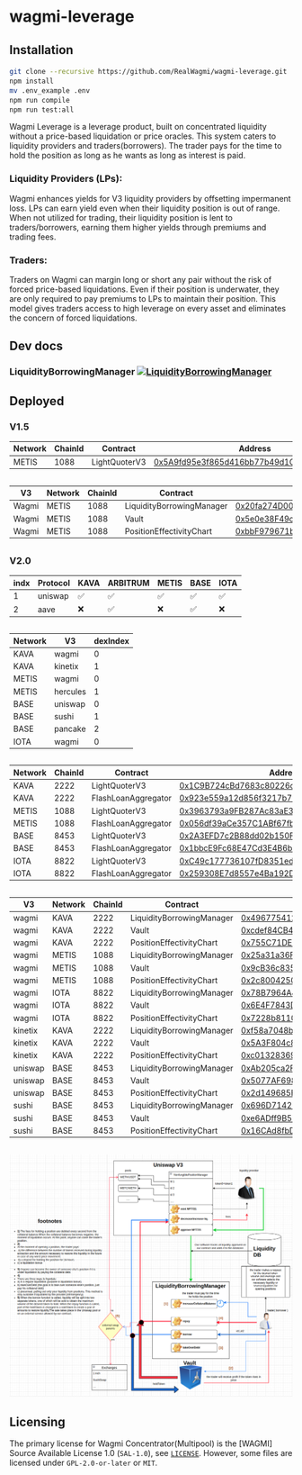 # wagmi-leverage

## Installation
```bash
git clone --recursive https://github.com/RealWagmi/wagmi-leverage.git
npm install
mv .env_example .env
npm run compile
npm run test:all
```


Wagmi Leverage is a leverage product, built on concentrated liquidity without a price-based liquidation or price oracles. This system caters to liquidity providers and traders(borrowers). The trader pays for the time to hold the position as long as he wants as long as interest is paid.

### Liquidity Providers (LPs): 
Wagmi enhances yields for V3 liquidity providers by offsetting impermanent loss. LPs can earn yield even when their liquidity position is out of range. When not utilized for trading, their liquidity position is lent to traders/borrowers, earning them higher yields through premiums and trading fees​​.

### Traders: 
Traders on Wagmi can margin long or short any pair without the risk of forced price-based liquidations. Even if their position is underwater, they are only required to pay premiums to LPs to maintain their position. This model gives traders access to high leverage on every asset and eliminates the concern of forced liquidations​​.



## Dev docs
### LiquidityBorrowingManager [![LiquidityBorrowingManager](https://img.shields.io/badge/docs-%F0%9F%93%84-yellow)](./docs/LiquidityBorrowingManager.md)

## Deployed

### V1.5

| Network | ChainId | Contract | Address |
|------| ------- | -----| -----|
| METIS | 1088 | LightQuoterV3 | [0x5A9fd95e3f865d416bb77b49d1Cca8109FcAbfE5](https://explorer.metis.io/address/0x5A9fd95e3f865d416bb77b49d1Cca8109FcAbfE5) |

##



| V3 | Network | ChainId | Contract | Address |
|------|------| ------- | -----| -----|
| Wagmi | METIS | 1088 | LiquidityBorrowingManager | [0x20fa274D00fF4917A13cD464FDbB200475B6EaBd](https://explorer.metis.io/address/0x20fa274D00fF4917A13cD464FDbB200475B6EaBd) |
| Wagmi | METIS | 1088 | Vault| [0x5e0e38F49c89D2535D12459a3Cab40dB6D2f7fC9](https://explorer.metis.io/address/0x5e0e38F49c89D2535D12459a3Cab40dB6D2f7fC9) |
| Wagmi | METIS | 1088 | PositionEffectivityChart| [0xbbF979671b95fB27Ab19d817Fc41E6F51D4a9Bf9](https://explorer.metis.io/address/0xbbF979671b95fB27Ab19d817Fc41E6F51D4a9Bf9) |

##

### V2.0

| indx | Protocol | KAVA | ARBITRUM | METIS | BASE | IOTA |
|------| ------- | -----| -----| -----| -----| -----|
| 1 | uniswap | ✅ | ✅ | ✅ | ✅ | ✅ |
| 2 | aave | ❌ | ✅ | ❌ | ✅ | ❌ |

##

| Network | V3 | dexIndex |
|------| ------- | -----|
| KAVA | wagmi | 0 |
| KAVA | kinetix | 1 |
| METIS | wagmi | 0 |
| METIS | hercules | 1 |
| BASE | uniswap | 0 |
| BASE | sushi | 1 |
| BASE | pancake | 2 |
| IOTA | wagmi | 0 |

##

| Network | ChainId | Contract | Address |
|------| ------- | -----| -----|
| KAVA | 2222 | LightQuoterV3 | [0x1C9B724cBd7683c80226cE35a39F9127950ABb95](https://kavascan.com/address/0x1C9B724cBd7683c80226cE35a39F9127950ABb95) |
| KAVA | 2222 | FlashLoanAggregator | [0x923e559a12d856f3217b715fE98a7a07CabD6Ed7](https://kavascan.com/address/0x923e559a12d856f3217b715fE98a7a07CabD6Ed7) |
| METIS | 1088 | LightQuoterV3 | [0x3963793a9FB287Ac83aE3eAe849Ef35c98E4CE98](https://explorer.metis.io/address/0x3963793a9FB287Ac83aE3eAe849Ef35c98E4CE98) |
| METIS | 1088 | FlashLoanAggregator | [0x056df39aCe357C1ABf67fb090e36C9ec126c8828](https://explorer.metis.io/address/0x056df39aCe357C1ABf67fb090e36C9ec126c8828) |
| BASE | 8453 | LightQuoterV3 | [0x2A3EFD7c2B88dd02b150F7A81825414Db82a7832](https://basescan.org/address/0x2A3EFD7c2B88dd02b150F7A81825414Db82a7832) |
| BASE | 8453 | FlashLoanAggregator | [0x1bbcE9Fc68E47Cd3E4B6bC3BE64E271bcDb3edf1](https://basescan.org/address/0x1bbcE9Fc68E47Cd3E4B6bC3BE64E271bcDb3edf1) |
| IOTA | 8822 | LightQuoterV3 | [0xC49c177736107fD8351ed6564136B9ADbE5B1eC3](https://explorer.evm.iota.org/address/0xC49c177736107fD8351ed6564136B9ADbE5B1eC3) |
| IOTA | 8822 | FlashLoanAggregator | [0x259308E7d8557e4Ba192De1aB8Cf7e0E21896442](https://explorer.evm.iota.org/address/0x259308E7d8557e4Ba192De1aB8Cf7e0E21896442) |

##

| V3 | Network | ChainId | Contract | Address |
|------|------| ------- | -----| -----|
| wagmi | KAVA | 2222 | LiquidityBorrowingManager | [0x496775412549d27A1eC4dDAde02c5c50C50dd8eE](https://kavascan.com/address/0x496775412549d27A1eC4dDAde02c5c50C50dd8eE) |
| wagmi | KAVA | 2222 | Vault| [0xcdef84CB4d361f4B4914D4751FcDca2CE11Ee55B](https://kavascan.com/address/0xcdef84CB4d361f4B4914D4751FcDca2CE11Ee55B) |
| wagmi | KAVA | 2222 | PositionEffectivityChart| [0x755C71DEF546e541fffA7B78f6888D7a41d6d18F](https://kavascan.com/address/0x755C71DEF546e541fffA7B78f6888D7a41d6d18F) |
| wagmi | METIS | 1088 | LiquidityBorrowingManager | [0x25a31a36Ff56Bc5570fd09Ac2da062115DAeb54e](https://explorer.metis.io/address/0x25a31a36Ff56Bc5570fd09Ac2da062115DAeb54e) |
| wagmi | METIS| 1088 | Vault| [0x9cB36c835f189c40bD9cd1cf298717B7bb9e3630](https://explorer.metis.io/address/0x9cB36c835f189c40bD9cd1cf298717B7bb9e3630) |
| wagmi | METIS | 1088 | PositionEffectivityChart| [0x2c80042504A5C0710e38B0dBD85ee5eB6f1A11CD](https://explorer.metis.io/address/0x2c80042504A5C0710e38B0dBD85ee5eB6f1A11CD) |
| wagmi | IOTA | 8822 | LiquidityBorrowingManager | [0x78B7964A499B6aee02A4a3d628F3e47F7605d5d9](https://explorer.evm.iota.org/address/0x78B7964A499B6aee02A4a3d628F3e47F7605d5d9) |
| wagmi | IOTA | 8822 | Vault| [0x6E4F7843D0233422238f65B6765eB5676bfb6Dc3](https://explorer.evm.iota.org/address/0x6E4F7843D0233422238f65B6765eB5676bfb6Dc3) |
| wagmi | IOTA | 8822 | PositionEffectivityChart| [0x7228b8110d9A85BD6740bE03677Eb6deDe0546a8](https://explorer.evm.iota.org/address/0x7228b8110d9A85BD6740bE03677Eb6deDe0546a8) |
| kinetix | KAVA | 2222 | LiquidityBorrowingManager | [0xf58a7048b36b2A67dDda4f0E32E76B1081F3AaF0](https://kavascan.com/address/0xf58a7048b36b2A67dDda4f0E32E76B1081F3AaF0) |
| kinetix | KAVA | 2222 | Vault| [0x5A3F804c853b388f0619Ebf085F94927E7f03470](https://kavascan.com/address/0x5A3F804c853b388f0619Ebf085F94927E7f03470) |
| kinetix | KAVA | 2222 | PositionEffectivityChart| [0xc01328369EBfE292991bbbAeD986D9Db2B4AEA91](https://kavascan.com/address/0xc01328369EBfE292991bbbAeD986D9Db2B4AEA91) |
| uniswap | BASE | 8453 | LiquidityBorrowingManager | [0xAb205ca2FB07aE77B5056309021aE582D3246434](https://basescan.org/address/0xAb205ca2FB07aE77B5056309021aE582D3246434) |
| uniswap | BASE | 8453 | Vault| [0x5077AF698Bae841544F9216cf12AF6EF699c2618](https://basescan.org/address/0x5077AF698Bae841544F9216cf12AF6EF699c2618) |
| uniswap | BASE | 8453 | PositionEffectivityChart| [0x2d149685F167b313AcD806AB2E503DC9636c61B5](https://basescan.org/address/0x2d149685F167b313AcD806AB2E503DC9636c61B5) |
| sushi | BASE | 8453 | LiquidityBorrowingManager | [0x696D71422ea6636e4C7c0af41bDA751D693E6f53](https://basescan.org/address/0x696D71422ea6636e4C7c0af41bDA751D693E6f53) |
| sushi | BASE | 8453 | Vault| [0xe6ADff9B55b6BBacE1eB39909255A071683CAeDc](https://basescan.org/address/0xe6ADff9B55b6BBacE1eB39909255A071683CAeDc) |
| sushi | BASE | 8453 | PositionEffectivityChart| [0x16CAd8fbD9878D1fF86A12Eb4A275c7F53B5788e](https://basescan.org/address/0x16CAd8fbD9878D1fF86A12Eb4A275c7F53B5788e) |

##

![](1.png "Title")

## Licensing

The primary license for Wagmi Concentrator(Multipool) is the [WAGMI] Source Available License 1.0 (`SAL-1.0`), see [`LICENSE`](./LICENSE.md). However, some files are licensed under `GPL-2.0-or-later` or `MIT`.
